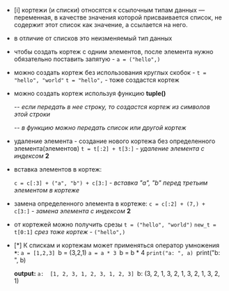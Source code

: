 - [i] кортежи (и списки) относятся к ссылочным типам данных — переменная, в качестве значения
которой присваивается список, не содержит этот список как значение, а ссылается на него.

- в отличие от списков это неизменяемый тип данных

- чтобы создать кортеж с одним элементов, после элемента нужно обязательно поставить запятую - `a = ("hello",)`

- можно создать кортеж без использования круглых скобок - `t = "hello", "world"`
	`t = "hello",` - тоже создастся кортеж

- можно создать кортеж используя функцию **tuple()**

	-- *если передать в нее строку, то создастся кортеж из символов этой строки*

	-- *в функцию можно передать список или другой кортеж*

- удаление элемента - создание нового кортежа без определенного элемента(элементов)
	`t = t[:2] + t[3:]` - *удаление элемента с индексом* **2**

- вставка элементов в кортеж: 
	
	`c = c[:3] + ("a", "b") + c[3:]` - *вставка "a", "b" перед третьим элементом в кортеже*

- замена определенного элемента в кортеже:
	`c = c[:2] + (7,) + c[3:]` - *замена элемента с индексом* **2**


- от кортежей можно получить срезы 
	`t = ("hello", "world")`
	`new_t = t[0:1]`
	*срез тоже кортеж* - `("hello",)`


- [*] К спискам и кортежам может применяться оператор умножения **`*`**:
	`a = [1,2,3]
	`b = (3,2,1)
	`a = a * 3
	`b = b * 4
	`print("a: ", a)
	`print("b: ", b)

	**output:**
	`a:  [1, 2, 3, 1, 2, 3, 1, 2, 3]
	`b:  (3, 2, 1, 3, 2, 1, 3, 2, 1, 3, 2, 1)
	


